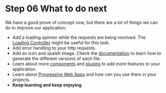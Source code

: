 # Step 06 What to do next

We have a good prove of concept now, but there are a lot of things we can do to improve our application:

* Add a loading spinner while the requests are being resolved. The [Loading Controller](http://ionicframework.com/docs/v2/components/#loading) 
might be useful for this task.
* Add error handling to your http requests.
* Add an icon and spalsh image. Check the [documentation](http://ionicframework.com/docs/cli/icon-splashscreen.html) to 
learn how to generate the different versions of each file.
* Learn about more [components](http://ionicframework.com/docs/v2/components/) and [plugins](http://ionicframework.com/docs/v2/native/) 
to add more features to your application.
* Learn about [Progressive Web Apps](https://ionicframework.com/docs/v2/resources/progressive-web-apps/) and how can you 
use them in your projects.
* **Keep learning and keep enjoying**
